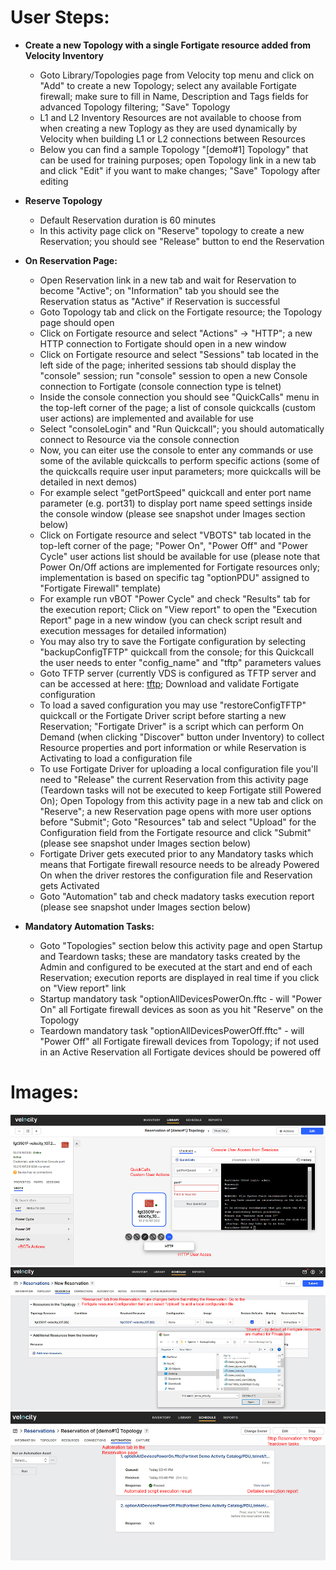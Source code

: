 # User Steps:

* **Create a new Topology with a single Fortigate resource added from Velocity Inventory**
    * Goto Library/Topologies page from Velocity top menu and click on "Add" to create a new Topology; select any available Fortigate firewall; make sure to fill in Name, Description and Tags fields for advanced Topology filtering; "Save" Topology 
    * L1 and L2 Inventory Resources are not available to choose from when creating a new Toplogy as they are used dynamically by Velocity when building L1 or L2 connections between Resources
    * Below you can find a sample Topology "\[demo#1\] Topology" that can be used for training purposes; open Topology link in a new tab and click "Edit" if you want to make changes; "Save" Topology after editing 

* **Reserve Topology**  
    * Default Reservation duration is 60 minutes
    * In this activity page click on "Reserve" topology to create a new Reservation; you should see "Release" button to end the Reservation

* **On Reservation Page:**
    * Open Reservation link in a new tab and wait for Reservation to become "Active"; on "Information" tab you should see the Reservation status as "Active" if Reservation is successful
    * Goto Topology tab and click on the Fortigate resource; the Topology page should open
    * Click on Fortigate resource and select "Actions" -> "HTTP"; a new HTTP connection to Fortigate should open in a new window
    * Click on Fortigate resource and select "Sessions" tab located in the left side of the page; inherited sessions tab should display the "console" session; run "console" session to open a new Console connection to Fortigate (console connection type is telnet)
    * Inside the console connection you should see "QuickCalls" menu in the top-left corner of the page; a list of console quickcalls (custom user actions) are implemented and available for use
    * Select "consoleLogin" and "Run Quickcall"; you should automatically connect to Resource via the console connection
    * Now, you can eiter use the console to enter any commands or use some of the avilable quickcalls to perform specific actions (some of the quickcalls require user input parameters; more quickcalls will be detailed in next demos)
    * For example select "getPortSpeed" quickcall and enter port name parameter (e.g. port31) to display port name speed settings inside the console window (please see snapshot under Images section below)
    * Click on Fortigate resource and select "VBOTS" tab located in the top-left corner of the page; "Power On", "Power Off" and "Power Cycle" user actions list should be available for use (please note that Power On/Off actions are implemented for Fortigate resources only; implementation is based on specific tag "optionPDU" assigned to "Fortigate Firewall" template)
    * For example run vBOT "Power Cycle" and check "Results" tab for the execution report; Click on "View report" to open the "Execution Report" page in a new window (you can check script result and execution messages for detailed information)
    *  You may also try to save the Fortigate configuration by selecting "backupConfigTFTP" quickcall from the console; for this Quickcall the user needs to enter "config_name" and "tftp" parameters values
    * Goto TFTP server (currently VDS is configured as TFTP server and can be accessed at here: [tftp](https://10.210.107.20/tftp); Download and validate Fortigate configuration
    * To load a saved configuration you may use "restoreConfigTFTP" quickcall or the Fortigate Driver script before starting a new Reservation; "Fortigate Driver" is a script which can perform On Demand (when clicking "Discover" button under Inventory) to collect Resource properties and port information or while Reservation is Activating to load a configuration file
    * To use Fortigate Driver for uploading a local configuration file you'll need to "Release" the current Reservation from this activity page (Teardown tasks will not be executed to keep Fortigate still Powered On); Open Topology from this activity page in a new tab and click on "Reserve"; a new Reservation page opens with more user options before "Submit"; Goto "Resources" tab and select "Upload" for the Configuration field from the Fortigate resource and click "Submit" (please see snapshot under Images section below)
    * Fortigate Driver gets executed prior to any Mandatory tasks which means that Fortigate firewall resource needs to be already Powered On when the driver restores the configuration file and Reservation gets Activated
    * Goto "Automation" tab and check madatory tasks execution report (please see snapshot under Images section below) 


* **Mandatory Automation Tasks:**
    * Goto "Topologies" section below this activity page and open Startup and Teardown tasks; these are mandatory tasks created by the Admin and configured to be executed at the start and end of each Reservation; execution reports are displayed in real time if you click on "View report" link
    * Startup mandatory task "optionAllDevicesPowerOn.fftc - will "Power On" all Fortigate firewall devices as soon as you hit "Reserve" on the Topology
    * Teardown mandatory task "optionAllDevicesPowerOff.fftc" - will "Power Off" all Fortigate firewall devices from Topology; if not used in an Active Reservation all Fortigate devices should be powered off

# Images:
![Image from file](demo1.jpg)
![Image from file](demo1_1.jpg)
![Image from file](demo1_2.jpg)
